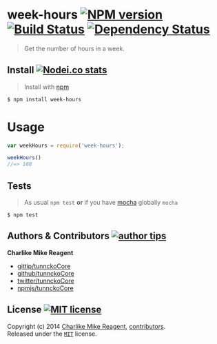 # week-hours [![NPM version][npmjs-img]][npmjs-url] [![Build Status][travis-img]][travis-url] [![Dependency Status][depstat-img]][depstat-url]

> Get the number of hours in a week.


## Install [![Nodei.co stats][npmjs-install]][npmjs-url] 

> Install with [npm](https://npmjs.org)

```bash
$ npm install week-hours
```

# Usage
```js
var weekHours = require('week-hours');

weekHours()
//=> 168
```


## Tests
> As usual `npm test` **or** if you have [mocha][mocha-url] globally `mocha`

```
$ npm test
```


## Authors & Contributors [![author tips][author-gittip-img]][author-gittip]
**Charlike Mike Reagent**
+ [gittip/tunnckoCore][author-gittip]
+ [github/tunnckoCore][author-github]
+ [twitter/tunnckoCore][author-twitter]
+ [npmjs/tunnckoCore][author-npmjs]


## License [![MIT license][license-img]][license-url]
Copyright (c) 2014 [Charlike Mike Reagent][author-website], [contributors](https://github.com/tunnckoCore/week-hours/graphs/contributors).  
Released under the [`MIT`][license-url] license.


[mocha-url]: https://github.com/visionmedia/mocha

[npmjs-url]: http://npm.im/week-hours
[npmjs-img]: http://img.shields.io/npm/v/week-hours.svg
[npmjs-install]: https://nodei.co/npm/week-hours.png?mini=true

[license-url]: https://github.com/tunnckoCore/week-hours/blob/master/license.md
[license-img]: http://img.shields.io/badge/license-MIT-blue.svg

[travis-url]: https://travis-ci.org/tunnckoCore/week-hours
[travis-img]: https://travis-ci.org/tunnckoCore/week-hours.png?branch=master

[depstat-url]: https://david-dm.org/tunnckoCore/week-hours
[depstat-img]: https://david-dm.org/tunnckoCore/week-hours.png

[author-gittip-img]: http://img.shields.io/gittip/tunnckoCore.svg
[author-gittip]: https://www.gittip.com/tunnckoCore
[author-github]: https://github.com/tunnckoCore
[author-twitter]: https://twitter.com/tunnckoCore

[author-website]: http://www.whistle-bg.tk
[author-npmjs]: https://npmjs.org/~tunnckocore
